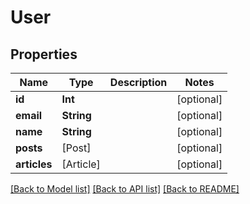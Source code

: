 # User

## Properties
Name | Type | Description | Notes
------------ | ------------- | ------------- | -------------
**id** | **Int** |  | [optional] 
**email** | **String** |  | [optional] 
**name** | **String** |  | [optional] 
**posts** | [Post] |  | [optional] 
**articles** | [Article] |  | [optional] 

[[Back to Model list]](../README.md#documentation-for-models) [[Back to API list]](../README.md#documentation-for-api-endpoints) [[Back to README]](../README.md)


